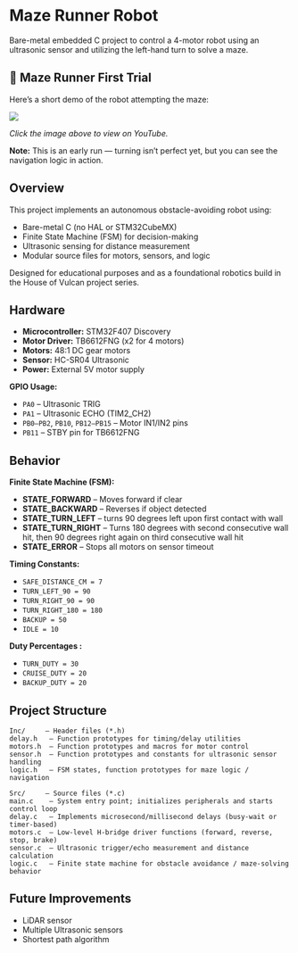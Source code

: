 # Maze Runner Robot

Bare-metal embedded C project to control a 4-motor robot using an ultrasonic sensor and utilizing the left-hand turn to solve a maze.

## 🧩 Maze Runner First Trial

Here’s a short demo of the robot attempting the maze:

[![](https://img.youtube.com/vi/PouMPIgu-xY/0.jpg)](https://youtube.com/shorts/PouMPIgu-xY?si=E1u7Ti7sdZmMK841)

*Click the image above to view on YouTube.*

**Note:** This is an early run — turning isn’t perfect yet, but you can see the navigation logic in action.


## Overview

This project implements an autonomous obstacle-avoiding robot using:
- Bare-metal C (no HAL or STM32CubeMX)
- Finite State Machine (FSM) for decision-making
- Ultrasonic sensing for distance measurement
- Modular source files for motors, sensors, and logic

Designed for educational purposes and as a foundational robotics build in the House of Vulcan project series.

## Hardware
- **Microcontroller:** STM32F407 Discovery
- **Motor Driver:** TB6612FNG (x2 for 4 motors)
- **Motors:** 48:1 DC gear motors
- **Sensor:** HC-SR04 Ultrasonic
- **Power:** External 5V motor supply 

**GPIO Usage:**
- `PA0` – Ultrasonic TRIG
- `PA1` – Ultrasonic ECHO (TIM2_CH2)
- `PB0–PB2`, `PB10`, `PB12–PB15` – Motor IN1/IN2 pins
- `PB11` – STBY pin for TB6612FNG

## Behavior

**Finite State Machine (FSM):**
- **STATE_FORWARD** – Moves forward if clear
- **STATE_BACKWARD** – Reverses if object detected
- **STATE_TURN_LEFT** – turns 90 degrees left upon first contact with wall
- **STATE_TURN_RIGHT** – Turns 180 degrees with second consecutive wall hit, then 90 degrees right again on third consecutive wall hit
- **STATE_ERROR** – Stops all motors on sensor timeout

**Timing Constants:**
- `SAFE_DISTANCE_CM = 7`
- `TURN_LEFT_90 = 90`
- `TURN_RIGHT_90 = 90`
- `TURN_RIGHT_180 = 180`
- `BACKUP = 50`
- `IDLE = 10`

**Duty Percentages :**
- `TURN_DUTY = 30`
- `CRUISE_DUTY = 20`
- `BACKUP_DUTY = 20`

## Project Structure
```
Inc/     – Header files (*.h)
delay.h   – Function prototypes for timing/delay utilities
motors.h  – Function prototypes and macros for motor control
sensor.h  – Function prototypes and constants for ultrasonic sensor handling
logic.h   – FSM states, function prototypes for maze logic / navigation

Src/     – Source files (*.c)
main.c    – System entry point; initializes peripherals and starts control loop
delay.c   – Implements microsecond/millisecond delays (busy-wait or timer-based)
motors.c  – Low-level H-bridge driver functions (forward, reverse, stop, brake)
sensor.c  – Ultrasonic trigger/echo measurement and distance calculation
logic.c   – Finite state machine for obstacle avoidance / maze-solving behavior
```

## Future Improvements
- LiDAR sensor
- Multiple Ultrasonic sensors
- Shortest path algorithm

